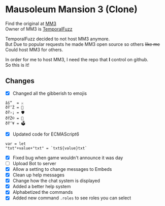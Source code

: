 # Mausoleum Mansion 3 (Clone)
Find the original at [MM3](https://github.com/TemporalFuzz/mm3)<br>
Owner of MM3 is [TemporalFuzz](https://github.com/TemporalFuzz)<br>

TemporalFuzz decided to not host MM3 anymore.<br>
But Due to popular requests he made MM3 open source so others ~~like me~~<br>
Could host MM3 for others.


In order for me to host MM3, I need the repo that **I** control on github.
<br>So this is it!

## Changes
- [x] Changed all the gibberish to emojis
```
âš”  = ⚔
ðŸ’Ž = 💎
ðŸ›¡ = 🛡
ðŸŽ© = 🎩
ðŸ‘¥ = 🗳
```
- [x] Updated code for ECMAScript6
```
var = let
"txt"+value+"txt" = `txt${value}txt`
```
- [x] Fixed bug when game wouldn't announce it was day
- [ ] Upload Bot to server
- [x] Allow a setting to change messages to Embeds
- [x] Clean up help messages
- [x] Change how the chat system is displayed
- [x] Added a better help system
- [x] Alphabetized the commands
- [x] Added new command `.roles` to see roles you can select
